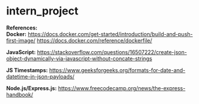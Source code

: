 # intern_project



**References:** <br>
**Docker:**
https://docs.docker.com/get-started/introduction/build-and-push-first-image/
https://docs.docker.com/reference/dockerfile/

**JavaScript:**
https://stackoverflow.com/questions/16507222/create-json-object-dynamically-via-javascript-without-concate-strings

**JS Timestamps:**
https://www.geeksforgeeks.org/formats-for-date-and-datetime-in-json-payloads/

**Node.js/Express.js:**
https://www.freecodecamp.org/news/the-express-handbook/
